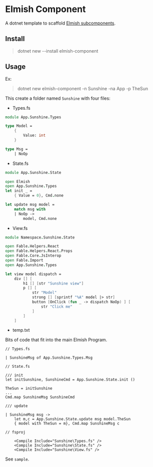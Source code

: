 # Elmish Component

A dotnet template to scaffold [Elmish subcomponents](https://elmish.github.io/elmish/parent-child.html).

## Install

>dotnet new --install elmish-component

## Usage

Ex:

>dotnet new elmish-component -n Sunshine -na App -p TheSun

This create a folder named `Sunshine` with four files:

- Types.fs
```fsharp
module App.Sunshine.Types

type Model = 
    {
        Value: int
    }

type Msg = 
    | NoOp
```

- State.fs
```fsharp
module App.Sunshine.State

open Elmish
open App.Sunshine.Types
let init _ =
    { Value = 0}, Cmd.none

let update msg model =
    match msg with
    | NoOp ->
        model, Cmd.none    
```
- View.fs
```fsharp
module Namespace.Sunshine.State

open Fable.Helpers.React
open Fable.Helpers.React.Props
open Fable.Core.JsInterop
open Fable.Import
open App.Sunshine.Types

let view model dispatch =
    div [] [ 
        h1 [] [str "Sunshine view"]
        p [] [
            str "Model"
            strong [] [sprintf "%A" model |> str]
            button [OnClick (fun _ -> dispatch NoOp) ] [
                str "Click me"
            ]
        ]
    ]
```
- temp.txt

Bits of code that fit into the main Elmish Program.
```
// Types.fs

| SunshineMsg of App.Sunshine.Types.Msg

// State.fs

/// init
let initSunshine, SunshineCmd = App.Sunshine.State.init ()

TheSun = initSunshine
...
Cmd.map SunshineMsg SunshineCmd

/// update

| SunshineMsg msg ->
    let m,c = App.Sunshine.State.update msg model.TheSun
    { model with TheSun = m}, Cmd.map SunshineMsg c

// fsproj

    <Compile Include="Sunshine\Types.fs" />
    <Compile Include="Sunshine\State.fs" />
    <Compile Include="Sunshine\View.fs" />
```

See `sample`.